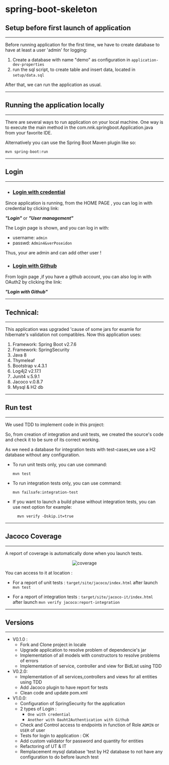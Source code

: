# spring-boot-skeleton

## Setup before first launch of application
---
Before running application for the first time, we have to create database to have at least a user 'admin' for logging:

 1. Create a database with name "demo" as configuration in `application-dev-properties`
 2. run the sql script, to create table and insert data, located in `setup/data.sql` 
   
After that, we can run the application as usual.

---
## Running the application locally
---
There are several ways to run application on your local machine. One way is to execute the main method in the com.nnk.springboot.Application.java from your favorite IDE.

Alternatively you can use the Spring Boot Maven plugin like so:
```shell
mvn spring-boot:run
```
---
## Login 
---

* ### <u>Login with credential</u>


Since application is running, from the HOME PAGE , you can log in with credential by clicking link:

***"Login"*** or ***"User management"***

The Login page is shown, and you can log in with:
* username: `admin`
* passwd: `Admin4&verPoseidon`

Thus, your are admin and can add other user !

* ### <u>Login with Github</u>
  

From login page ,if you have a github account, you can also log in with OAuth2 by clicking the link:

***"Login with Github"***

---
## Technical:
---
This application was upgraded 'cause of some jars for examle for hibernate's validation not compatibles. Now this application uses:
1. Framework: Spring Boot v2.7.6
2. Framework: SpringSecurity
3. Java 8
4. Thymeleaf
5. Bootstrap v.4.3.1
6. Log4j2 v2.17.1
7. Junit4 v.5.9.1
8. Jacoco v.0.8.7
9. Mysql & H2 db

---
## Run test
---
We used TDD to implement code in this project:

So, from creation of integration and unit tests, we created the source's code and check it to be sure of its correct working.

As we need a database for integration tests with test-cases,we use a H2 database without any configuration.


* To run unit tests only, you can use command: 
    ```shell
    mvn test
    ```

* To run integration tests only, you can use command:
    ```shell
   mvn failsafe:integration-test
    ```
* If you want to launch a build phase without integration tests, you can use next option for example:  
  ```shell
    mvn verify -Dskip.it=true
    ```

---
## Jacoco Coverage
---

A report of coverage is automatically done when you launch tests.
<p align="center" width="90%">
<img src="src/main/resources/static/images/coverage.png"
     alt="coverage"  />
</p>

You can access to it at location :

* For a report of unit tests : `target/site/jacoco/index.html`  after launch `mvn test`

* For a report of integration tests : `target/site/jacoco-it/index.html`  after launch `mvn verify jacoco:report-integration`

---
## Versions
---
* V0.1.0 :
    * Fork and Clone project in locale
    * Upgrade application to resolve problem of dependencie's jar
    * Implementation of all models with constructors to resolve problems of errors
    * Implementation of service, controller and view for BidList using TDD
* V0.2.0:
    * Implementation of all services,controllers and views for all entities using TDD
    * Add Jacoco plugin to have report for tests
    * Clean code and update pom.xml
* V1.0.0:
    * Configuration of SpringSecurity for the application
    * 2 types of Login :
        * `One with credential`
        * `Another with Oauht2Authentication with Github`
    * Check and Control access to endpoints in function of Role `ADMIN` or `USER` of user
    * Tests for login to application : OK
    * Add custom validator for password and quantity for entities
    * Refactoring of UT & IT 
    * Remplacement mysql database 'test by H2 database to not have any configuration to do before launch test

